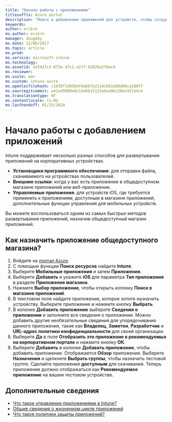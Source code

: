 ```yaml
---
title: "Начало работы с приложениями"
titlesuffix: Azure portal
description: "Поиск и добавление приложений для устройств, чтобы сотрудники могли реализовывать поставленные задачи."
keywords: 
author: erikre
ms.author: erikre
manager: dougeby
ms.date: 12/06/2017
ms.topic: article
ms.prod: 
ms.service: microsoft-intune
ms.technology: 
ms.assetid: a1542fc3-672e-47c1-a21f-82826a2f8ac4
ms.reviewer: 
ms.suite: ems
ms.custom: intune-azure
ms.openlocfilehash: c1838f1d856efdebb7e2114cb61dd8d88ca100f7
ms.sourcegitcommit: a41ad9988a8c14e6b15123a9ea9bc29ac437a4ce
ms.translationtype: HT
ms.contentlocale: ru-RU
ms.lasthandoff: 01/25/2018
---
```

# <a name="get-started-with-adding-apps"></a>Начало работы с добавлением приложений

Intune поддерживает несколько разных способов для развертывания приложений на корпоративных устройствах.

* **Установщики программного обеспечения**: для отправки файла, скачиваемого на устройствах пользователей.
* __Внешние ссылки__: когда у вас есть приложение в общедоступном магазине приложений или веб-приложение.
* **Управляемые приложения**: для устройств iOS, где требуется применить к приложениям, доступным в магазине приложений, дополнительные функции управления для мобильных устройств.

Вы можете воспользоваться одним из самых быстрых методов развертывания приложений, назначив общедоступный магазин приложений.

## <a name="how-do-i-assign-a-public-store-app"></a>Как назначить приложение общедоступного магазина?

1. Войдите на [портал Azure](https://portal.azure.com).
2. С помощью функции **Поиск ресурсов** найдите **Intune**.
3. Выберите **Мобильные приложения** и затем **Приложения**.
4. Выберите **Добавить** и укажите **iOS** для параметра **Тип приложения** в разделе **Приложение магазина**.
5. Нажмите **Выбор приложение**, чтобы открыть колонку **Поиск в магазине приложений**.
6. В текстовом поле найдите приложение, которое хотите назначить устройству. Выберите приложение и нажмите кнопку **Выбрать**.
7. В колонке **Добавить приложение** выберите **Сведения о приложении** и заполните все сведения о приложении. Можно добавить другие необязательные сведения для упорядочивания данного приложения, такие как **Владелец**, **Заметки**, **Разработчик** и **URL-адрес политики конфиденциальности** для своей организации.
8. Выберите **Да** в поле **Отобразить это приложение в рекомендуемых на корпоративном портале** и нажмите кнопку **ОК**.
9. Выберите **Добавить** в колонке **Добавить приложение**, чтобы добавить приложение. Отображается **Обзор** приложения. Выберите **Назначения** и щелкните **Выбрать группы**, чтобы назначить тестовой группе. Сделайте приложение **доступным** для скачивания. Теперь приложение должно отображаться как **Рекомендуемое приложение** на вашем тестовом устройстве.

## <a name="learn-more"></a>Дополнительные сведения

* [Что такое управление приложениями в Intune?](app-management.md)
* [Общие сведения о жизненном цикле приложений](app-lifecycle.md)
* [Что такое политики защиты приложений?](app-protection-policy.md)
